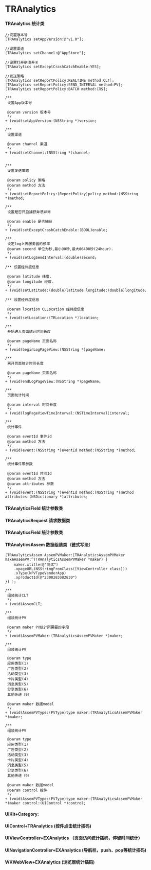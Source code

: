 # TRAnalytics

#### TRAnalytics 统计类

	//设置版本号
	[TRAnalytics setAppVersion:@"v1.0"];
	
	//设置渠道
	[TRAnalytics setChannel:@"AppStore"];
	
	//设置打开崩溃开关
	[TRAnalytics setExceptCrashCatchEnable:YES];
	
	//发送策略
	[TRAnalytics setReportPolicy:REALTIME method:CLT];
	[TRAnalytics setReportPolicy:SEND_INTERVAL method:PV];
	[TRAnalytics setReportPolicy:BATCH method:CRS];

```
/**
 设置App版本号
 
 @param version 版本号
 */
+ (void)setAppVersion:(NSString *)version;

/**
 设置渠道
 
 @param channel 渠道
 */
+ (void)setChannel:(NSString *)channel;


/**
 设置发送策略
 
 @param policy 策略
 @param method 方法
 */
+ (void)setReportPolicy:(ReportPolicy)policy method:(NSString *)method;

/**
 设置是否开启捕获奔溃异常
 
 @param enable 是否捕获
 */
+ (void)setExceptCrashCatchEnable:(BOOL)enable;

/** 
 设定log上传服务器的频率
 @param second 单位为秒,最小90秒,最大86400秒(24hour).
 */
+ (void)setLogSendInterval:(double)second;

/** 设置经纬度信息
 
 @param latitude 纬度.
 @param longitude 经度.
 */
+ (void)setLatitude:(double)latitude longitude:(double)longitude;

/** 设置经纬度信息
 
 @param location CLLocation 经纬度信息
 */
+ (void)setLocation:(TRLocation *)location;

/**
 开始进入页面统计时间长度
 
 @param pageName 页面名称
 */
+ (void)beginLogPageView:(NSString *)pageName;

/**
 离开页面统计时间长度
 
 @param pageName 页面名称
 */
+ (void)endLogPageView:(NSString *)pageName;

/**
 页面统计时间
 
 @param interval 时间长度
 */
+ (void)logPageViewTimeInterval:(NSTimeInterval)interval;

/**
 统计事件
 
 @param eventId 事件id
 @param method 方法
 */
+ (void)event:(NSString *)eventId method:(NSString *)method;

/**
 统计事件带参数
 
 @param eventId 时间Id
 @param method 方法
 @param attributes 参数
 */
+ (void)event:(NSString *)eventId method:(NSString *)method attributes:(NSDictionary *)attributes;

```

#### TRAnalyticsField 统计参数类

#### TRAnalyticsRequest 请求数据类

#### TRAnalyticsField 统计参数类

#### TRAnalyticsAssem 数据组装类（链式写法）

	[TRAnalyticsAssem AssemPVMaker:[TRAnalyticsAssemPVMaker makeAssemPV:^(TRAnalyticsAssemPVMaker *maker) {
		maker.xtitle(@"测试")
		.xpageURL(NSStringFromClass([ViewController class]))
		.xType(kPVTypeVenderApp)
		.xproductId(@"2300283082830")
	}] ];

```
/**
 组装统计CLT
 */
+ (void)AssemCLT;

/**
 组装统计PV
 
 @param maker PV统计所需要的字段
 */
+ (void)AssemPVMaker:(TRAnalyticsAssemPVMaker *)maker;

/**
 组装统计PV
 
 @param type 
 应用类型(1)
 广告类型(2)
 活动类型(3)
 卡片类型(4)
 消息类型(5)
 分享类型(6)
 其他传递（9）
 
 @param maker 数据model
 */
+ (void)AssemPVType:(PVType)type maker:(TRAnalyticsAssemPVMaker *)maker;

/**
 组装统计PV
 
 @param type 
 应用类型(1)
 广告类型(2)
 活动类型(3)
 卡片类型(4)
 消息类型(5)
 分享类型(6)
 其他传递（9）
 
 @param maker 数据model
 @param control 控件
 */
+ (void)AssemPVType:(PVType)type maker:(TRAnalyticsAssemPVMaker *)maker control:(UIControl *)control;
```

#### UIKit+Category: 
#### UIControl+TRAnalytics (控件点击统计插码)
#### UIViewController+EXAnalytics （页面访问统计插码，停留时间统计）
#### UINavigationController+EXAnalytics (导航栏，push、pop等统计插码)
#### WKWebView+EXAnalytics (浏览器统计插码)


